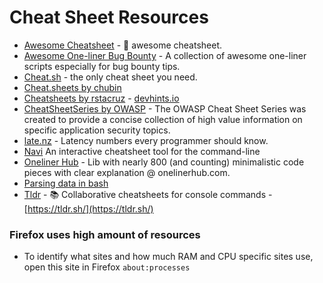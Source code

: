 # Cheat Sheet Resources


- [Awesome Cheatsheet](https://github.com/detailyang/awesome-cheatsheet) - 🍻 awesome cheatsheet.
- [Awesome One-liner Bug Bounty](https://github.com/dwisiswant0/awesome-oneliner-bugbounty) - A collection of awesome one-liner scripts especially for bug bounty tips.
- [Cheat.sh](https://github.com/chubin/cheat.sh) - the only cheat sheet you need.
- [Cheat.sheets by chubin](https://github.com/chubin/cheat.sheets)
- [Cheatsheets by rstacruz](https://github.com/rstacruz/cheatsheets) - [devhints.io](https://devhints.io)
- [CheatSheetSeries by OWASP](https://github.com/OWASP/CheatSheetSeries) - The OWASP Cheat Sheet Series was created to provide a concise collection of high value information on specific application security topics.
- [late.nz](https://github.com/chubin/late.nz) - Latency numbers every programmer should know.
- [Navi](https://github.com/denisidoro/navi)  An interactive cheatsheet tool for the command-line 
- [Oneliner Hub](https://github.com/nonunicorn/onelinerhub) - Lib with nearly 800 (and counting) minimalistic code pieces with clear explanation @ onelinerhub.com.
- [Parsing data in bash](https://github.com/r00t-3xp10it/hacking-material-books/blob/master/bash/parsing_data_in_bash.md)
- [Tldr](https://github.com/tldr-pages/tldr) - 📚 Collaborative cheatsheets for console commands - [https://tldr.sh/](https://tldr.sh/)

### Firefox uses high amount of resources
- To identify what sites and how much RAM and CPU specific sites use, open this site in Firefox `about:processes`

